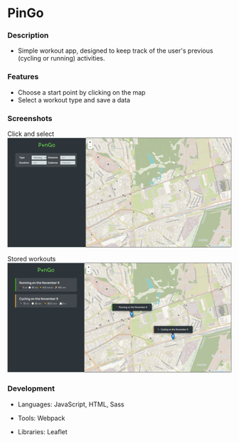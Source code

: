 # PinGo

### Description

* Simple workout app, designed to keep track of the user's previous (cycling or running) activities.

### Features

* Choose a start point by clicking on the map
* Select a workout type and save a data

### Screenshots

Click and select
![Click and select](/src/img/Click-map.png)

Stored workouts
![Stored workouts](/src/img/Storage-map.png)

### Development

* Languages: JavaScript, HTML, Sass

* Tools: Webpack

* Libraries: Leaflet